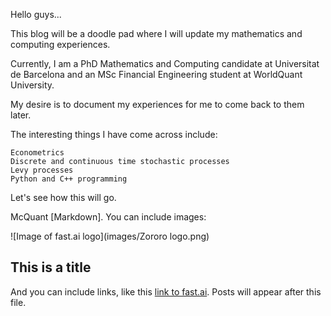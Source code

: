  Hello guys...


This blog will be a doodle pad where I will update my mathematics and computing experiences.


Currently, I am a PhD Mathematics and Computing candidate at Universitat de Barcelona and an MSc Financial Engineering student at WorldQuant University.


My desire is to document my experiences for me to come back to them later.


The interesting things I have come across include:

    Econometrics
    Discrete and continuous time stochastic processes
    Levy processes
    Python and C++ programming
    

Let's see how this will go.


McQuant [Markdown]. You can include images:

![Image of fast.ai logo](images/Zororo logo.png)

## This is a title

And you can include links, like this [link to fast.ai](https://www.fast.ai). Posts will appear after this file. 
